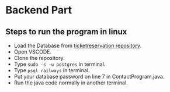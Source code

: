 # Backend Part

## Steps to run the program in linux
- Load the Database from [ticketreservation repository](https://github.com/skhan-org/TicketReservationSystem).
- Open VSCODE.
- Clone the repository.
- Type ``` sudo -s -u postgres ``` in terminal.
- Type ``` psql railways ``` in terminal.
- Put your database password on line 7 in ContactProgram.java.
- Run the java code normally in another terminal.



